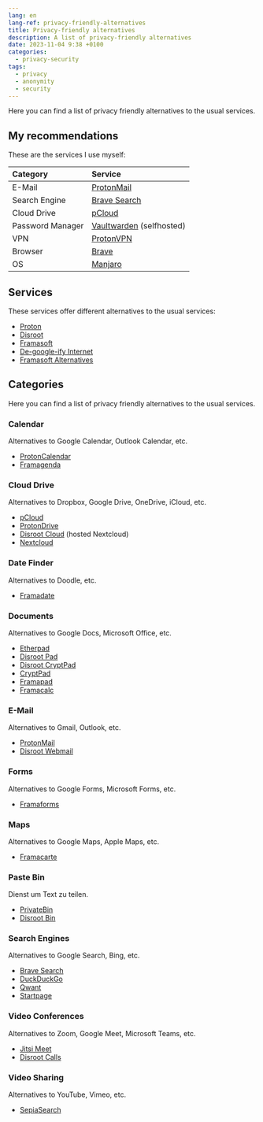 ```yaml
---
lang: en
lang-ref: privacy-friendly-alternatives
title: Privacy-friendly alternatives
description: A list of privacy-friendly alternatives
date: 2023-11-04 9:38 +0100
categories:
  - privacy-security
tags:
  - privacy
  - anonymity
  - security
---
```


Here you can find a list of privacy friendly alternatives to the usual services.

## My recommendations

These are the services I use myself:

| Category         | Service                                                                |
|:-----------------|:-----------------------------------------------------------------------|
| E-Mail           | [ProtonMail](https://protonmail.com)                                   |
| Search Engine    | [Brave Search](https://search.brave.com)                               |
| Cloud Drive      | [pCloud](https://pcloud.com)                                           |
| Password Manager | [Vaultwarden](https://github.com/dani-garcia/vaultwarden) (selfhosted) |
| VPN              | [ProtonVPN](https://protonvpn.com)                                     |
| Browser          | [Brave](https://brave.com)                                             |
| OS               | [Manjaro](https://manjaro.org)                                         |

## Services

These services offer different alternatives to the usual services:

- [Proton](https://proton.me)
- [Disroot](https://disroot.org/en)
- [Framasoft](https://framasoft.org/en)
- [De-google-ify Internet](https://degooglisons-internet.org/en)
- [Framasoft Alternatives](https://alt.framasoft.org)

## Categories

Here you can find a list of privacy friendly alternatives to the usual services.

### Calendar

Alternatives to Google Calendar, Outlook Calendar, etc.

- [ProtonCalendar](https://proton.me/calendar)
- [Framagenda](https://framagenda.org)

### Cloud Drive

Alternatives to Dropbox, Google Drive, OneDrive, iCloud, etc.

- [pCloud](https://www.pcloud.com)
- [ProtonDrive](https://proton.me/drive)
- [Disroot Cloud](https://cloud.disroot.org) (hosted Nextcloud)
- [Nextcloud](https://nextcloud.com)

### Date Finder

Alternatives to Doodle, etc.

- [Framadate](https://framadate.org)

### Documents

Alternatives to Google Docs, Microsoft Office, etc.

- [Etherpad](https://etherpad.org)
- [Disroot Pad](https://pad.disroot.org)
- [Disroot CryptPad](https://cryptpad.disroot.org)
- [CryptPad](https://cryptpad.fr)
- [Framapad](https://framapad.org)
- [Framacalc](https://framacalc.org)

### E-Mail

Alternatives to Gmail, Outlook, etc.

- [ProtonMail](https://protonmail.com)
- [Disroot Webmail](https://webmail.disroot.org)

### Forms

Alternatives to Google Forms, Microsoft Forms, etc.

- [Framaforms](https://framaforms.org)

### Maps

Alternatives to Google Maps, Apple Maps, etc.

- [Framacarte](https://framacarte.org)

### Paste Bin

Dienst um Text zu teilen.

- [PrivateBin](https://privatebin.info)
- [Disroot Bin](https://bin.disroot.org)

### Search Engines

Alternatives to Google Search, Bing, etc.

- [Brave Search](https://search.brave.com)
- [DuckDuckGo](https://duckduckgo.com)
- [Qwant](https://www.qwant.com)
- [Startpage](https://www.startpage.com)

### Video Conferences

Alternatives to Zoom, Google Meet, Microsoft Teams, etc.

- [Jitsi Meet](https://meet.jit.si)
- [Disroot Calls](https://calls.disroot.org)

### Video Sharing

Alternatives to YouTube, Vimeo, etc.

- [SepiaSearch](https://sepiasearch.org)
